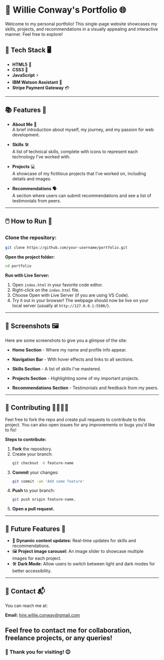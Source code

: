# 🎨 **Willie Conway's Portfolio** 🌐

Welcome to my personal portfolio! This single-page website showcases my skills, projects, and recommendations in a visually appealing and interactive manner. Feel free to explore!

## 🔧 **Tech Stack** 🖥️

- **HTML5** 📝
- **CSS3** 🎨
- **JavaScript** ⚡
- **IBM Watson Assistant** 🧠
- **Stripe Payment Gateway** 💳
---
## 📚 **Features** 🌟

- **About Me** 💼  
  A brief introduction about myself, my journey, and my passion for web development.

- **Skills** 🛠️  
  A list of technical skills, complete with icons to represent each technology I've worked with.

- **Projects** 💻  
  A showcase of my fictitious projects that I’ve worked on, including details and images.

- **Recommendations** 🗣️  
  A section where users can submit recommendations and see a list of testimonials from peers.
---

## 🖱️ **How to Run** 🚀

### Clone the repository:

```bash
git clone https://github.com/your-username/portfolio.git
```
**Open the project folder:**

```bash
cd portfolio
```
**Run with Live Server:**

1. Open `index.html` in your favorite code editor.
2. Right-click on the `index.html` file.
3. Choose Open with Live Server (if you are using VS Code).
4. Try it out in your browser!
   The webpage should now be live on your local server (usually at `http://127.0.0.1:5500/`).
---
## 📸 Screenshots 🖼️

Here are some screenshots to give you a glimpse of the site:

* **Home Section** - Where my name and profile info appear.

* **Navigation Bar** - With hover effects and links to all sections.

* **Skills Section** - A list of skills I've mastered.

* **Projects Section** - Highlighting some of my important projects.

* **Recommendations Section** - Testimonials and feedback from my peers.
---

## 📝 Contributing 👨‍💻👩‍💻
Feel free to fork the repo and create pull requests to contribute to this project. You can also open issues for any improvements or bugs you'd like to fix!

**Steps to contribute:**

1. **Fork** the repository.
2. Create your branch:
   ```bash
   git checkout -b feature-name
   ```
3. **Commit** your changes:
   ```bash
   git commit -am 'Add some feature'
   ```
4. **Push** to your branch:
   ```bash
   git push origin feature-name.
   ```
5. **Open a pull request.**
---
## 🚀 Future Features 🔮

* 🔄 **Dynamic content updates:** Real-time updates for skills and recommendations.
* 🖼️ **Project image carousel:** An image slider to showcase multiple images for each project.
* 🛠️ **Dark Mode:** Allow users to switch between light and dark modes for better accessibility.
---

## 📢 Contact 📬
You can reach me at:

**Email:** hire.willie.conway@gmail.com

Feel free to contact me for collaboration, freelance projects, or any queries!
---

### 🙌 Thank you for visiting! 😊
